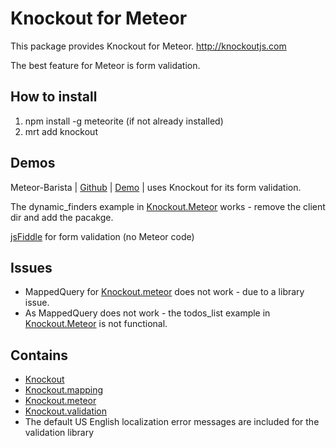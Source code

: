 # Knockout for Meteor

This package provides Knockout for Meteor. http://knockoutjs.com

The best feature for Meteor is form validation.

## How to install 
1. npm install -g meteorite (if not already installed)
2. mrt add knockout

## Demos
Meteor-Barista | [Github](https://github.com/bevanhunt/meteor-barista) | [Demo](http://barista.meteor.com) | uses Knockout for its form validation.

The dynamic_finders example in [Knockout.Meteor](https://github.com/steveluscher/knockout.meteor) works - remove the client dir and add the pacakge.

[jsFiddle](http://jsfiddle.net/ericbarnard/KHFn8/) for form validation (no Meteor code)

## Issues
* MappedQuery for [Knockout.meteor](https://github.com/steveluscher/knockout.meteor) does not work - due to a library issue. 
* As MappedQuery does not work - the todos_list example in [Knockout.Meteor](https://github.com/steveluscher/knockout.meteor) is not functional.

## Contains
* [Knockout](https://github.com/SteveSanderson/knockout)
* [Knockout.mapping](https://github.com/SteveSanderson/knockout.mapping)
* [Knockout.meteor](https://github.com/steveluscher/knockout.meteor)
* [Knockout.validation](https://github.com/ericmbarnard/Knockout-Validation) 
* The default US English localization error messages are included for the validation library